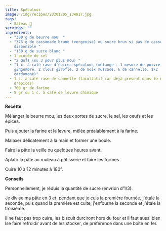 ```yaml
---
title: Spéculoos
image: /img/recipes/20201205_134917.jpg
tags:
  - Gâteau 🍰
servings: ""
ingredients:
  - "300 g de beurre mou  "
  - "375 g de cassonade brune (vergeoise) ou sucre brun si pas de cassonade
    disponible "
  - "150 g de sucre blanc "
  - 1 pincée de sel
  - "2 œufs (ou 3 pour plus mou) "
  - "1 c. à café rase d’épices spéculoos (mélange : 1 mesure de poivre, 1 de
    gingembre, 2 clous girofle, 2 de noix muscade, 6 de cannelle, 1/2
    cardamone)"
  - 1 c. à café rase de cannelle (facultatif car déjà présent dans le mélange
    d'épices)
  - 700 gr de farine
  - 5 gr ou 1 c. à café de levure chimique
---
```

**Recette**

Mélanger le beurre mou, les deux sortes de sucre, le sel, les oeufs et les épices. 

Puis ajouter la farine et la levure, mêlée préalablement à la farine.

Malaxer délicatement à la main et former une boule. 

Faire la pâte la veille ou quelques heures avant. 

Aplatir la pâte au rouleau à pâtisserie et faire les formes. 

Cuire 10 à 12 minutes à 180°.

**Conseils**

Personnellement, je réduis la quantité de sucre (envrion d'1/3).

Je divise ma pâte en 3 et, pendant que je cuis la première fournée, j'étale la seconde, puis quand la première est cuite, j'enfourne la seconde et j'étale la troisième.

Il ne faut pas trop cuire, les biscuit durciront hors du four et il faut aussi bien lse faire refroidir avant de les stocker, de préférence dans une boîte en fer.